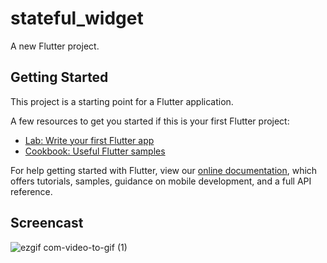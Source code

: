 # stateful_widget

A new Flutter project.

## Getting Started

This project is a starting point for a Flutter application.

A few resources to get you started if this is your first Flutter project:

- [Lab: Write your first Flutter app](https://flutter.dev/docs/get-started/codelab)
- [Cookbook: Useful Flutter samples](https://flutter.dev/docs/cookbook)

For help getting started with Flutter, view our
[online documentation](https://flutter.dev/docs), which offers tutorials,
samples, guidance on mobile development, and a full API reference.

## Screencast

![ezgif com-video-to-gif (1)](https://user-images.githubusercontent.com/40181843/76191551-9c9b3f80-6205-11ea-9d79-3174f9c97531.gif)
